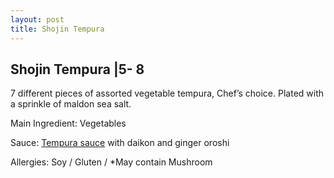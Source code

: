 ```yaml
---
layout: post
title: Shojin Tempura
---
```


## Shojin Tempura |5- 8

7 different pieces of assorted vegetable tempura, Chef’s choice. Plated with a sprinkle of maldon sea salt.

Main Ingredient: Vegetables

Sauce: [Tempura sauce](../sauces/tempura-sauce.md) with daikon and ginger oroshi

Allergies: Soy / Gluten / *May contain Mushroom